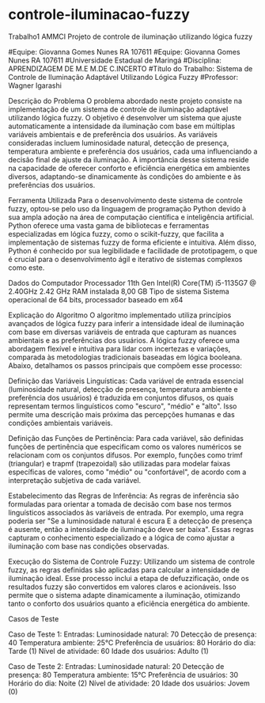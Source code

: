 # controle-iluminacao-fuzzy
Trabalho1 AMMCI Projeto de controle de iluminação utilizando lógica fuzzy


#Equipe: Giovanna Gomes Nunes RA 107611
#Equipe: Giovanna Gomes Nunes RA 107611
#Universidade Estadual de Maringá
#Disciplina: APRENDIZAGEM DE M.E M.DE C.INCERTO
#Título do Trabalho: Sistema de Controle de Iluminação Adaptável Utilizando Lógica Fuzzy
#Professor: Wagner Igarashi


Descrição do Problema
O problema abordado neste projeto consiste na implementação de um sistema de controle de iluminação adaptável utilizando lógica fuzzy. O objetivo é desenvolver um sistema que ajuste automaticamente a intensidade da iluminação com base em múltiplas variáveis ambientais e de preferência dos usuários. As variáveis consideradas incluem luminosidade natural, detecção de presença, temperatura ambiente e preferência dos usuários, cada uma influenciando a decisão final de ajuste da iluminação. A importância desse sistema reside na capacidade de oferecer conforto e eficiência energética em ambientes diversos, adaptando-se dinamicamente às condições do ambiente e às preferências dos usuários.

Ferramenta Utilizada
Para o desenvolvimento deste sistema de controle fuzzy, optou-se pelo uso da linguagem de programação Python devido à sua ampla adoção na área de computação científica e inteligência artificial. Python oferece uma vasta gama de bibliotecas e ferramentas especializadas em lógica fuzzy, como o scikit-fuzzy, que facilita a implementação de sistemas fuzzy de forma eficiente e intuitiva. Além disso, Python é conhecido por sua legibilidade e facilidade de prototipagem, o que é crucial para o desenvolvimento ágil e iterativo de sistemas complexos como este.

Dados do Computador
Processador	11th Gen Intel(R) Core(TM) i5-1135G7 @ 2.40GHz   2.42 GHz
RAM instalada	8,00 GB 
Tipo de sistema	Sistema operacional de 64 bits, processador baseado em x64


Explicação do Algoritmo
O algoritmo implementado utiliza princípios avançados de lógica fuzzy para inferir a intensidade ideal de iluminação com base em diversas variáveis de entrada que capturam as nuances ambientais e as preferências dos usuários. A lógica fuzzy oferece uma abordagem flexível e intuitiva para lidar com incertezas e variações, comparada às metodologias tradicionais baseadas em lógica booleana. Abaixo, detalhamos os passos principais que compõem esse processo:

Definição das Variáveis Linguísticas:
Cada variável de entrada essencial (luminosidade natural, detecção de presença, temperatura ambiente e preferência dos usuários) é traduzida em conjuntos difusos, os quais representam termos linguísticos como "escuro", "médio" e "alto". Isso permite uma descrição mais próxima das percepções humanas e das condições ambientais variáveis.

Definição das Funções de Pertinência:
Para cada variável, são definidas funções de pertinência que especificam como os valores numéricos se relacionam com os conjuntos difusos. Por exemplo, funções como trimf (triangular) e trapmf (trapezoidal) são utilizadas para modelar faixas específicas de valores, como "médio" ou "confortável", de acordo com a interpretação subjetiva de cada variável.

Estabelecimento das Regras de Inferência:
As regras de inferência são formuladas para orientar a tomada de decisão com base nos termos linguísticos associados às variáveis de entrada. Por exemplo, uma regra poderia ser "Se a luminosidade natural é escura E a detecção de presença é ausente, então a intensidade de iluminação deve ser baixa". Essas regras capturam o conhecimento especializado e a lógica de como ajustar a iluminação com base nas condições observadas.

Execução do Sistema de Controle Fuzzy:
Utilizando um sistema de controle fuzzy, as regras definidas são aplicadas para calcular a intensidade de iluminação ideal. Esse processo inclui a etapa de defuzzificação, onde os resultados fuzzy são convertidos em valores claros e acionáveis. Isso permite que o sistema adapte dinamicamente a iluminação, otimizando tanto o conforto dos usuários quanto a eficiência energética do ambiente.

Casos de Teste

Caso de Teste 1:
Entradas:
Luminosidade natural: 70
Detecção de presença: 40
Temperatura ambiente: 25°C
Preferência de usuários: 80
Horário do dia: Tarde (1)
Nível de atividade: 60
Idade dos usuários: Adulto (1)

Caso de Teste 2:
Entradas:
Luminosidade natural: 20
Detecção de presença: 80
Temperatura ambiente: 15°C
Preferência de usuários: 30
Horário do dia: Noite (2)
Nível de atividade: 20
Idade dos usuários: Jovem (0)
